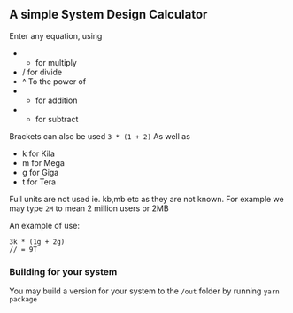 ## A simple System Design Calculator

Enter any equation, using

- - for multiply
- / for divide
- ^ To the power of
- - for addition
- - for subtract

Brackets can also be used `3 * (1 + 2)`
As well as

- k for Kila
- m for Mega
- g for Giga
- t for Tera

Full units are not used ie. kb,mb etc as they are not known.
For example we may type `2M` to mean 2 million users or 2MB

An example of use:

```
3k * (1g + 2g)
// = 9T
```

### Building for your system

You may build a version for your system to the `/out` folder by running `yarn package`
